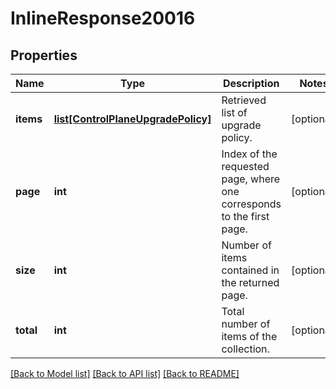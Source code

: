# InlineResponse20016

## Properties
Name | Type | Description | Notes
------------ | ------------- | ------------- | -------------
**items** | [**list[ControlPlaneUpgradePolicy]**](ControlPlaneUpgradePolicy.md) | Retrieved list of upgrade policy. | [optional] 
**page** | **int** | Index of the requested page, where one corresponds to the first page. | [optional] 
**size** | **int** | Number of items contained in the returned page. | [optional] 
**total** | **int** | Total number of items of the collection. | [optional] 

[[Back to Model list]](../README.md#documentation-for-models) [[Back to API list]](../README.md#documentation-for-api-endpoints) [[Back to README]](../README.md)


